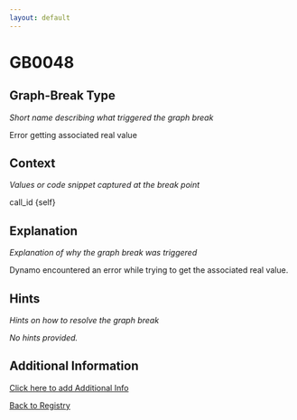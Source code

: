 ```yaml
---
layout: default
---
```

# GB0048

## Graph-Break Type
*Short name describing what triggered the graph break*

Error getting associated real value

## Context
*Values or code snippet captured at the break point*

call_id {self}

## Explanation
*Explanation of why the graph break was triggered*

Dynamo encountered an error while trying to get the associated real value.

## Hints
*Hints on how to resolve the graph break*

*No hints provided.*


## Additional Information

<!-- ADDITIONAL INFORMATION START - Add custom information below this line -->

<!-- ADDITIONAL INFORMATION END -->


[Click here to add Additional Info](https://github.com/pytorch-labs/compile-graph-break-site/edit/main/docs/gb/gb0048.md)

[Back to Registry](../index.html)
